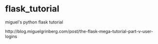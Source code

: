 flask_tutorial
==============
miguel's python flask tutorial

<tutorial page>
http://blog.miguelgrinberg.com/post/the-flask-mega-tutorial-part-v-user-logins

